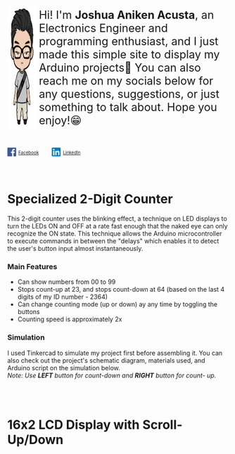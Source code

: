 ﻿<style>
.chibi-img {
    display: flex;
    justify-content: center;
    align-items: center }
.text1 {
    margin-left: 5px;
    margin-top: 0;
    font-size: 25px; }
.small-icon {
    display: flex;
    justify-content: left;
    align-items: center }
.text2 {
    margin-left: 5px;
    margin-top: 0px;
    font-size: 10px; 
    margin-right: 30px;}
</style>

<div class="chibi-img">
    <div class="image">
        <img src="Chibi Photo No BG.png" height="280" width="500">
    </div>
    <div class="text1">
        <p>Hi! I'm <strong>Joshua Aniken Acusta</strong>, an 
Electronics Engineer and programming enthusiast, and I just made this 
simple site to display my Arduino projects🙂 You can also reach me on my 
socials below for any questions, suggestions, or just something to talk 
about. Hope you enjoy!😁</p>
    </div>
</div>
<br>
<div class="small-icon">
    <div class="image">
        <img src="FB Logo No BG.png" height="20px">
    </div>
    <div class="text2">
        <p> <a href="https://www.facebook.com/joshuacusta/">Facebook</a></p>
    </div>
    <div class="image">
        <img src="LinkedIN Logo No BG.png" height="20px">
    </div>
    <div class="text2">
        <p> <a href="https://www.linkedin.com/in/joshua-aniken-acusta-225854167/">LinkedIn</a></p>
    </div>
</div>
<br><br>

# Specialized 2-Digit Counter

This 2-digit counter uses the blinking effect, a technique on LED displays 
to turn the LEDs ON and OFF at a rate fast enough that the naked eye can 
only recognize the ON state. This technique allows the Arduino 
microcontroller to execute commands in between the "delays" which enables 
it to detect the user's button input almost instantaneously.

### Main Features

- Can show numbers from 00 to 99
- Stops count-up at 23, and stops count-down at 64 (based on the last 4 
digits of my ID number - 2364)
- Can change counting mode (up or down) ay any time by toggling the
buttons
- Counting speed is approximately 2x

### Simulation

I used Tinkercad to simulate my project first before assembling it. You 
can also check out the project's schematic diagram, materials used, and 
Arduino script on the simulation below.  
*Note: Use **LEFT** button for count-down and **RIGHT** button for count-
up.*
<!--
<iframe width="1000" height="600" src="https://www.tinkercad.com/embed/1wnJTy0ySJD?editbtn=1" frameborder="20" marginwidth="0" marginheight="0" scrolling="no"></iframe>  
-->
<br>
<br>

# 16x2 LCD Display with Scroll-Up/Down
